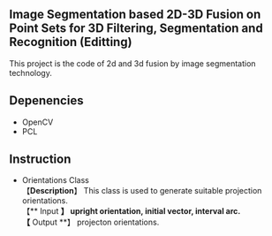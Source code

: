 ## Image Segmentation based 2D-3D Fusion on Point Sets for 3D Filtering, Segmentation and Recognition  (Editting)
This project is the code of 2d and 3d fusion by image segmentation technology.

## Depenencies
* OpenCV  
* PCL

## Instruction  
* Orientations Class  
【**Description**】 This class is used to generate suitable projection orientations.  
【**   Input   **】 upright orientation, initial vector, interval arc.  
【**   Output  **】 projecton orientations.  